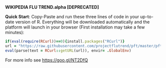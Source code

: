 __WIKIPEDIA FLU TREND.alpha [DEPRECATED]__  

__Quick Start__: Copy-Paste and run these three lines of code in your up-to-date version of R.  Everything will be downloaded automatically and the platform will launch in your browser (First installation may take a few minutes):

```ruby
if(eval(require(RCurl))==0){install.packages("RCurl")}
url = "https://raw.githubusercontent.com/projectflutrend/pft/master/pft_installation.R"
eval(parse(text = RCurl::getURL(url)), envir= .GlobalEnv)
```

For more info see https://goo.gl/NT2DfQ 
